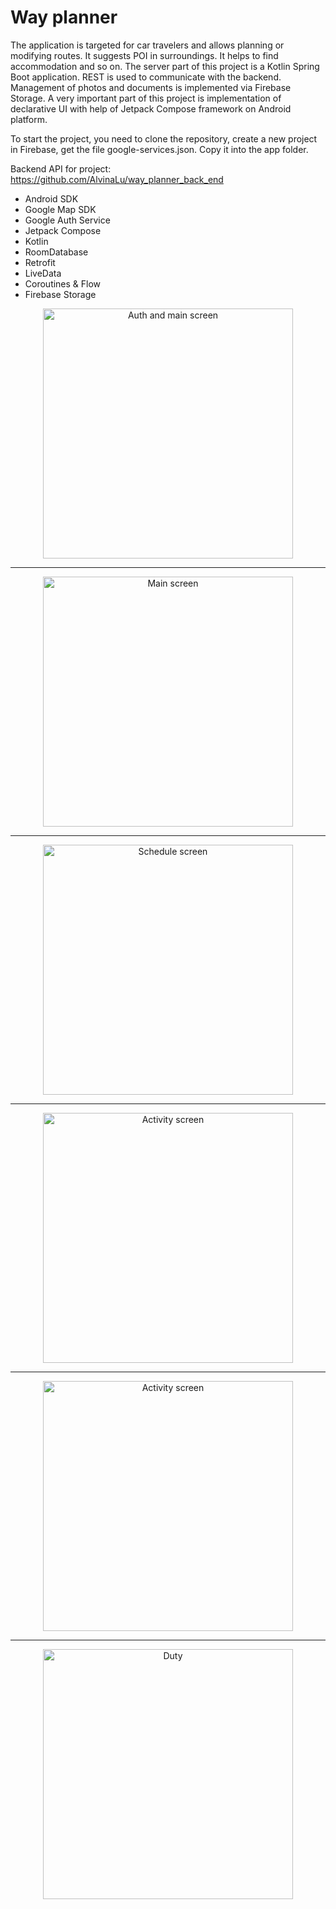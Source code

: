 # Way planner 
The application is targeted for car travelers and allows planning or modifying routes. It suggests POI in surroundings. It helps to find accommodation and so
on. The server part of this project is a Kotlin Spring Boot application. REST is used to communicate with the backend. Management of photos and documents is implemented via Firebase
Storage. A very important part of this project is implementation of declarative UI with help of Jetpack Compose framework on Android platform. 

To start the project, you need to clone the repository, create a new project in Firebase, get the file google-services.json. 
Copy it into the app folder. 

Backend API for project: https://github.com/AlvinaLu/way_planner_back_end

* Android SDK
* Google Map SDK
* Google Auth Service
* Jetpack Compose
* Kotlin
* RoomDatabase
* Retrofit
* LiveData
* Coroutines & Flow
* Firebase Storage

<p align="center">
  <img src="https://github.com/AlvinaLu/way_planner/blob/master/Screenshot_2022-12-18-23-57-53-789_cz.cvut.fel.lushnalv.jpg" width="400" title="Auth and main screen">
</p>
<hr>
<p align="center">
  <img src="https://github.com/AlvinaLu/way_planner/blob/master/Screenshot_2022-12-19-01-01-38-286_cz.cvut.fel.lushnalv.jpg" width="400" title="Main screen">
</p>
<hr>
<p align="center">
  <img src="https://github.com/AlvinaLu/way_planner/blob/master/Screenshot_2022-12-19-01-01-45-723_cz.cvut.fel.lushnalv.jpg" width="400" title="Schedule screen">
</p>
<hr>
<p align="center">
  <img src="https://github.com/AlvinaLu/way_planner/blob/master/Screenshot_2022-12-19-01-02-01-264_cz.cvut.fel.lushnalv.jpg" width="400" title="Activity screen">
</p>
<hr>
<p align="center">
  <img src="https://github.com/AlvinaLu/way_planner/blob/master/Screenshot_2022-12-17-23-45-59-916_cz.cvut.fel.lushnalv.jpg" width="400" title="Activity screen">
</p>
<hr>
<p align="center">
  <img src="https://github.com/AlvinaLu/way_planner/blob/master/Screenshot_2022-12-17-23-46-06-985_cz.cvut.fel.lushnalv.jpg" width="400" title="Duty ">
</p>
